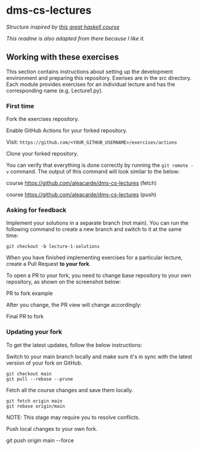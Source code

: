 # dms-cs-lectures

*Structure inspired by [this great haskell course](https://github.com/haskell-beginners-2022/exercises)*

*This readme is also adapted from there because I like it.*

## Working with these exercises
This section contains instructions about setting up the development environment and preparing this repository.
Exerises are in the src directory. Each module provides exercises for an individual lecture and has the corresponding name (e.g. Lecture1.py).

### First time
Fork the exercises repository.

Enable GitHub Actions for your forked repository.

Visit: `https://github.com/<YOUR_GITHUB_USERNAME>/exercises/actions`

Clone your forked repository.

You can verify that everything is done correctly by running the `git remote -v` command. The output of this command will look similar to the below:

course https://github.com/aleacarde/dms-cs-lectures (fetch)

course https://github.com/aleacarde/dms-cs-lectures (push)

### Asking for feedback
Implement your solutions in a separate branch (not main). You can run the following command to create a new branch and switch to it at the same time:

`git checkout -b lecture-1-solutions`

When you have finished implementing exercises for a particular lecture, create a Pull Request **to your fork**.

To open a PR to your fork, you need to change base repository to your own repository, as shown on the screenshot below:

PR to fork example

After you change, the PR view will change accordingly:

Final PR to fork

### Updating your fork
To get the latest updates, follow the below instructions:

Switch to your main branch locally and make sure it's in sync with the latest version of your fork on GitHub.
```
git checkout main
git pull --rebase --prune
```
Fetch all the course changes and save them locally.
```
git fetch origin main
git rebase origin/main
```
NOTE: This stage may require you to resolve conflicts.

Push local changes to your own fork.

git push origin main --force
